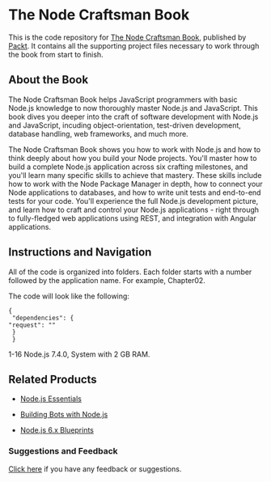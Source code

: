 # The Node Craftsman Book
This is the code repository for [The Node Craftsman Book](https://www.packtpub.com/web-development/node-craftsman-book?utm_source=github&utm_medium=repository&utm_campaign=9781787128149), published by [Packt](https://www.packtpub.com/?utm_source=github). It contains all the supporting project files necessary to work through the book from start to finish.
## About the Book
The Node Craftsman Book helps JavaScript programmers with basic Node.js knowledge to now thoroughly master Node.js and JavaScript. This book dives you deeper into the craft of software development with Node.js and JavaScript, incuding object-orientation, test-driven development, database handling, web frameworks, and much more.

The Node Craftsman Book shows you how to work with Node.js and how to think deeply about how you build your Node projects. You'll master how to build a complete Node.js application across six crafting milestones, and you'll learn many specific skills to achieve that mastery. These skills include how to work with the Node Package Manager in depth, how to connect your Node applications to databases, and how to write unit tests and end-to-end tests for your code. You'll experience the full Node.js development picture, and learn how to craft and control your Node.js applications - right through to fully-fledged web applications using REST, and integration with Angular applications.

## Instructions and Navigation
All of the code is organized into folders. Each folder starts with a number followed by the application name. For example, Chapter02.



The code will look like the following:
```
{
 "dependencies": {
"request": ""
 }
 }
```

1-16 Node.js 7.4.0, System with 2 GB RAM.

## Related Products
* [Node.js Essentials](https://www.packtpub.com/web-development/nodejs-essentials?utm_source=github&utm_medium=repository&utm_campaign=9781785284922)

* [Building Bots with Node.js](https://www.packtpub.com/application-development/building-bots-nodejs?utm_source=github&utm_medium=repository&utm_campaign=9781786465450)

* [Node.js 6.x Blueprints](https://www.packtpub.com/web-development/nodejs-6x-blueprints?utm_source=github&utm_medium=repository&utm_campaign=9781785888434)

### Suggestions and Feedback
[Click here](https://docs.google.com/forms/d/e/1FAIpQLSe5qwunkGf6PUvzPirPDtuy1Du5Rlzew23UBp2S-P3wB-GcwQ/viewform) if you have any feedback or suggestions.

